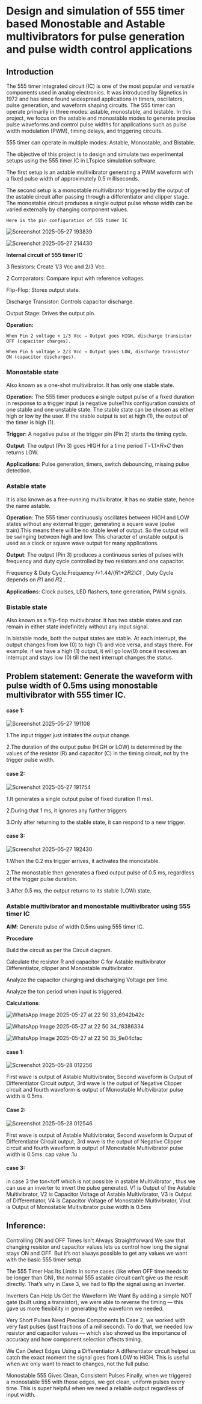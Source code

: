 # Design and simulation of 555 timer based Monostable and Astable multivibrators for pulse generation and pulse width control applications

## Introduction

The 555 timer integrated circuit (IC) is one of the most popular and versatile components used in analog electronics. It was introduced by Signetics in 1972 and has since found widespread applications in timers, oscillators, pulse generation, and waveform shaping circuits. The 555 timer can operate primarily in three modes: astable, monostable, and bistable. In this project, we focus on the astable and monostable modes to generate precise pulse waveforms and control pulse widths for applications such as pulse width modulation (PWM), timing delays, and triggering circuits.

555 timer can operate in multiple modes: Astable, Monostable, and Bistable.

The objective of this project is to design and simulate two experimental setups using the 555 timer IC in LTspice simulation software.

The first setup is an astable multivibrator generating a PWM waveform with a fixed pulse width of approximately 0.5 milliseconds.

The second setup is a monostable multivibrator triggered by the output of the astable circuit after passing through a differentiator and clipper stage. The monostable circuit produces a single output pulse whose width can be varied externally by changing component values.

    Here is the pin configuration of 555 timer IC
![Screenshot 2025-05-27 193839](https://github.com/user-attachments/assets/37cc1962-f113-41bf-b257-8b3d330868d1)


![Screenshot 2025-05-27 214430](https://github.com/user-attachments/assets/f0238470-b10e-4e34-a6b3-f40c314129f5)

 **Internal circuit of 555 timer IC**

3 Resistors: Create 1/3 Vcc and 2/3 Vcc.

2 Comparators: Compare input with reference voltages.

Flip-Flop: Stores output state.

Discharge Transistor: Controls capacitor discharge.

Output Stage: Drives the output pin.

**Operation:**

    When Pin 2 voltage < 1/3 Vcc → Output goes HIGH, discharge transistor OFF (capacitor charges).

    When Pin 6 voltage > 2/3 Vcc → Output goes LOW, discharge transistor ON (capacitor discharges).

 ### Monostable state
 Also known as a one-shot multivibrator.
It has only one stable state.

**Operation**: The 555 timer produces a single output pulse of a fixed duration in response to a trigger input (a negative pulseThis configuration consists of one stable and one unstable state. The stable state can be chosen as either high or low by the user. If the stable output is set at high (1), the output of the timer is high (1).

**Trigger**: A negative pulse at the trigger pin (Pin 2) starts the timing cycle.

**Output**: The output (Pin 3) goes HIGH for a time period 𝑇=1.1×𝑅×𝐶 then returns LOW. 

**Applications**: Pulse generation, timers, switch debouncing, missing pulse detection.

### Astable state
It is also known as a free-running multivibrator.
It has no stable state, hence the name astable.

**Operation**: The 555 timer continuously oscillates between HIGH and LOW states without any external trigger, generating a square wave (pulse train).This means there will be no stable level of output. So the output will be swinging between high and low. This character of unstable output is used as a clock or square wave output for many applications.

**Output**: The output (Pin 3) produces a continuous series of pulses with frequency and duty cycle controlled by two resistors and one capacitor.

Frequency & Duty Cycle:Frequency 𝑓=1.44/(𝑅1+2𝑅2)𝐶f , Duty Cycle depends on 𝑅1 and 𝑅2 .

**Application**s: Clock pulses, LED flashers, tone generation, PWM signals.

### Bistable state

Also known as a flip-flop multivibrator.
It has two stable states and can remain in either state indefinitely without any input signal.

In bistable mode, both the output states are stable. At each interrupt, the output changes from low (0) to high (1) and vice versa, and stays there. For example, if we have a high (1) output, it will go low(0) once it receives an interrupt and stays low (0) till the next interrupt changes the status. ​

## Problem statement: Generate the waveform with pulse width of 0.5ms using monostable multivibrator with 555 timer IC.

#### case 1: 

![Screenshot 2025-05-27 191108](https://github.com/user-attachments/assets/50ecd0a9-b1d3-415d-9bc9-bb61c052989b)


1.The input trigger just initiates the output change.

2.The duration of the output pulse (HIGH or LOW) is determined by the values of the resistor (R) and capacitor (C) in the timing circuit, not by the trigger pulse width.

#### case 2:

![Screenshot 2025-05-27 191754](https://github.com/user-attachments/assets/3973c701-82eb-4e5d-8be8-f5be1e34dad1)

1.It generates a single output pulse of fixed duration (1 ms).

2.During that 1 ms, it ignores any further triggers

3.Only after returning to the stable state, it can respond to a new trigger.

#### case 3:


![Screenshot 2025-05-27 192430](https://github.com/user-attachments/assets/b7934e8e-4969-4b91-ba48-7ab8f43d208b)

1.When the 0.2 ms trigger arrives, it activates the monostable.

2.The monostable then generates a fixed output pulse of 0.5 ms, regardless of the trigger pulse duration.

3.After 0.5 ms, the output returns to its stable (LOW) state.

### Astable multivibrator and monostable multivibrator using 555 timer IC

**AIM**: Generate pulse of width 0.5ms using 555 timer IC.

**Procedure**

 Build the circuit as per the Circuit diagram.
 
 Calculate the resistor R and capacitor C for Astable multivibrator Differentiator, clipper and Monostable multivibrator.
 
Analyze the capacitor charging and discharging Voltage per time.

Analyze the ton period when input is triggered.

**Calculations**:

![WhatsApp Image 2025-05-27 at 22 50 33_6942b42c](https://github.com/user-attachments/assets/6a177354-44e2-4d6c-a5c6-f674f3d78c5c)

![WhatsApp Image 2025-05-27 at 22 50 34_f8386334](https://github.com/user-attachments/assets/49604045-a276-4b86-b0cc-2b44cdab3451)

![WhatsApp Image 2025-05-27 at 22 50 35_9e04cfac](https://github.com/user-attachments/assets/d841fa3c-0628-4196-a0b7-561d2261f2f5)


#### case 1:

![Screenshot 2025-05-28 012256](https://github.com/user-attachments/assets/89a1b922-0276-4b6c-9576-0f185744173b)

First wave is output of Astable Multivibrator, Second waveform is Output of Differentiator Circuit output, 3rd wave is the output of Negative Clipper circuit and fourth waveform is output of Monostable Multivibrator pulse width is 0.5ms.

#### Case 2:

![Screenshot 2025-05-28 012546](https://github.com/user-attachments/assets/7f15618d-fba8-4da9-b8ad-37a656719200)

First wave is output of Astable Multivibrator, Second waveform is Output of Differentiator Circuit output, 3rd wave is the output of Negative Clipper circuit and fourth waveform is output of Monostable Multivibrator pulse width is 0.5ms. cap value .1u

#### case 3:

in case 3 the ton<toff which is not possible in astable Multivibrator , thus we can use an inverter to invert the pulse generated.
V1 is Output of the Astable Multivibrator, V2 is Capacitor Voltage of Astable Multivibrator, V3 is Output of Differentiator, V4 is Capacitor Voltage of Monostable Multivibrator, Vout is Output of Monostable Multivibrator pulse width is 0.5ms

## Inference:


Controlling ON and OFF Times Isn't Always Straightforward We saw that changing resistor and capacitor values lets us control how long the signal stays ON and OFF. But it’s not always possible to get any values we want with the basic 555 timer setup.

The 555 Timer Has Its Limits In some cases (like when OFF time needs to be longer than ON), the normal 555 astable circuit can’t give us the result directly. That’s why in Case 3, we had to flip the signal using an inverter.

Inverters Can Help Us Get the Waveform We Want By adding a simple NOT gate (built using a transistor), we were able to reverse the timing — this gave us more flexibility in generating the waveform we needed.

Very Short Pulses Need Precise Components In Case 2, we worked with very fast pulses (just fractions of a millisecond). To do that, we needed low resistor and capacitor values — which also showed us the importance of accuracy and how component selection affects timing.


We Can Detect Edges Using a Differentiator A differentiator circuit helped us catch the exact moment the signal goes from LOW to HIGH. This is useful when we only want to react to changes, not the full pulse.

Monostable 555 Gives Clean, Consistent Pulses Finally, when we triggered a monostable 555 with those edges, we got clean, uniform pulses every time. This is super helpful when we need a reliable output regardless of input width.

